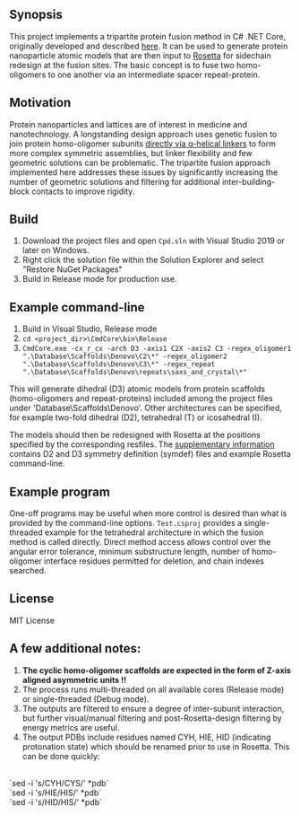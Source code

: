 ## Synopsis

This project implements a tripartite protein fusion method in C# .NET Core, originally developed and described [here](https://doi.org/10.1101/2020.07.18.210294). It can be used to generate protein nanoparticle atomic models that are then input to [Rosetta](https://www.rosettacommons.org/software/) for sidechain redesign at the fusion sites. The basic concept is to fuse two homo-oligomers to one another via an intermediate spacer repeat-protein.

## Motivation

Protein nanoparticles and lattices are of interest in medicine and nanotechnology. A longstanding  design approach uses genetic fusion to join protein homo-oligomer subunits [directly via α-helical linkers](https://doi.org/10.1073/pnas.041614998) to form more complex symmetric assemblies, but linker flexibility and few geometric solutions can be problematic. The tripartite fusion approach implemented here addresses these issues by significantly increasing the number of geometric solutions and filtering for additional inter-building-block contacts to improve rigidity.

## Build

1. Download the project files and open `Cpd.sln` with Visual Studio 2019 or later on Windows. 
2. Right click the solution file within the Solution Explorer and select "Restore NuGet Packages"
3. Build in Release mode for production use.

## Example command-line

1. Build in Visual Studio, Release mode
2. `cd <project_dir>\CmdCore\bin\Release`
3. `CmdCore.exe -cx_r_cx -arch D3 -axis1 C2X -axis2 C3 -regex_oligomer1 ".\Database\Scaffolds\Denovo\C2\*" -regex_oligomer2 ".\Database\Scaffolds\Denovo\C3\*" -regex_repeat ".\Database\Scaffolds\Denovo\repeats\saxs_and_crystal\*"`

This will generate dihedral (D3) atomic models from protein scaffolds (homo-oligomers and repeat-proteins) included among the project files under 'Database\Scaffolds\Denovo\'. Other architectures can be specified, for example two-fold dihedral (D2), tetrahedral (T) or icosahedral (I).

The models should then be redesigned with Rosetta at the positions specified by the corresponding resfiles. The [supplementary information](https://doi.org/10.1101/2020.07.18.210294) contains D2 and D3 symmetry definition (symdef) files and example Rosetta command-line. 

## Example program

One-off programs may be useful when more control is desired than what is provided by the command-line options. `Test.csproj` provides a single-threaded example for the tetrahedral architecture in which the fusion method is called directly. Direct method access allows control over the angular error tolerance, minimum substructure length, number of homo-oligomer interface residues permitted for deletion, and chain indexes searched.

## License

MIT License

## A few additional notes:

1. <b>The cyclic homo-oligomer scaffolds are expected in the form of Z-axis aligned asymmetric units !!</b>
2. The process runs multi-threaded on all available cores (Release mode) or single-threaded (Debug mode).
3. The outputs are filtered to ensure a degree of inter-subunit interaction, but further visual/manual filtering and post-Rosetta-design filtering by energy metrics are useful.
4. The output PDBs include residues named CYH, HIE, HID (indicating protonation state) which should be renamed prior to use in Rosetta. This can be done quickly:
<br/>
    `sed -i 's/CYH/CYS/' *pdb` <br/>
    `sed -i 's/HIE/HIS/' *pdb` <br/>
    `sed -i 's/HID/HIS/' *pdb` <br/>
 